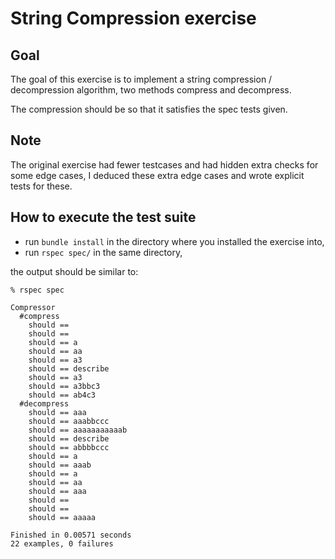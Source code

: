 # String Compression exercise

## Goal
The goal of this exercise is to implement a string compression / decompression algorithm, two methods compress and decompress. 

The compression should be so that it satisfies the spec tests given. 

## Note
The original exercise had fewer testcases and had hidden extra checks for some edge cases, I deduced these extra edge cases and wrote explicit tests for these. 

## How to execute the test suite
* run `bundle install` in the directory where you installed the exercise into, 
* run `rspec spec/` in the same directory, 

the output should be similar to: 

    % rspec spec

    Compressor
      #compress
        should ==
        should ==
        should == a
        should == aa
        should == a3
        should == describe
        should == a3
        should == a3bbc3
        should == ab4c3
      #decompress
        should == aaa
        should == aaabbccc
        should == aaaaaaaaaaab
        should == describe
        should == abbbbccc
        should == a
        should == aaab
        should == a
        should == aa
        should == aaa
        should ==
        should ==
        should == aaaaa

    Finished in 0.00571 seconds
    22 examples, 0 failures
    
